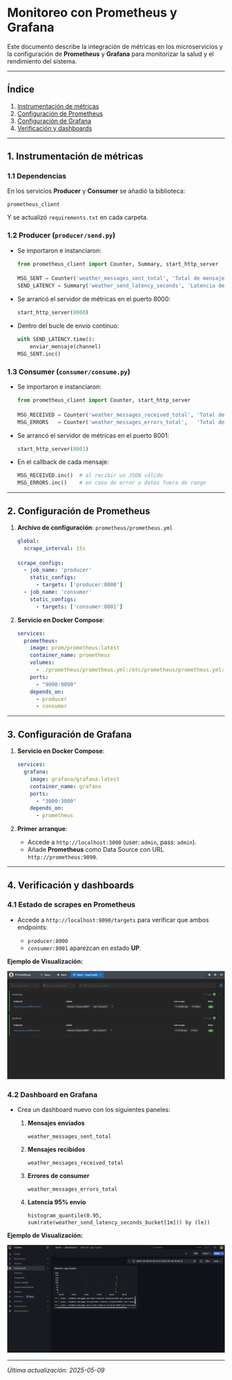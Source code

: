 # Monitoreo con Prometheus y Grafana

Este documento describe la integración de métricas en los microservicios y la configuración de **Prometheus** y **Grafana** para monitorizar la salud y el rendimiento del sistema.

---

## Índice

1. [Instrumentación de métricas](#1-instrumentación-de-métricas)
2. [Configuración de Prometheus](#2-configuración-de-prometheus)
3. [Configuración de Grafana](#3-configuración-de-grafana)
4. [Verificación y dashboards](#4-verificación-y-dashboards)

---

## 1. Instrumentación de métricas

### 1.1 Dependencias

En los servicios **Producer** y **Consumer** se añadió la biblioteca:

```text
prometheus_client
```

Y se actualizó `requirements.txt` en cada carpeta.

### 1.2 Producer (`producer/send.py`)

* Se importaron e instanciaron:

  ```python
  from prometheus_client import Counter, Summary, start_http_server

  MSG_SENT = Counter('weather_messages_sent_total', 'Total de mensajes enviados')
  SEND_LATENCY = Summary('weather_send_latency_seconds', 'Latencia de envío de mensajes')
  ```
* Se arrancó el servidor de métricas en el puerto 8000:

  ```python
  start_http_server(8000)
  ```
* Dentro del bucle de envío continuo:

  ```python
  with SEND_LATENCY.time():
      enviar_mensaje(channel)
  MSG_SENT.inc()
  ```

### 1.3 Consumer (`consumer/consume.py`)

* Se importaron e instanciaron:

  ```python
  from prometheus_client import Counter, start_http_server

  MSG_RECEIVED = Counter('weather_messages_received_total', 'Total de mensajes recibidos')
  MSG_ERRORS   = Counter('weather_messages_errors_total',   'Total de mensajes con error')
  ```
* Se arrancó el servidor de métricas en el puerto 8001:

  ```python
  start_http_server(8001)
  ```
* En el callback de cada mensaje:

  ```python
  MSG_RECEIVED.inc()  # al recibir un JSON válido
  MSG_ERRORS.inc()    # en caso de error o datos fuera de rango
  ```

---

## 2. Configuración de Prometheus

1. **Archivo de configuración**: `prometheus/prometheus.yml`

   ```yaml
   global:
     scrape_interval: 15s

   scrape_configs:
     - job_name: 'producer'
       static_configs:
         - targets: ['producer:8000']
     - job_name: 'consumer'
       static_configs:
         - targets: ['consumer:8001']
   ```

2. **Servicio en Docker Compose**:

   ```yaml
   services:
     prometheus:
       image: prom/prometheus:latest
       container_name: prometheus
       volumes:
         - ./prometheus/prometheus.yml:/etc/prometheus/prometheus.yml:ro
       ports:
         - "9090:9090"
       depends_on:
         - producer
         - consumer
   ```

---

## 3. Configuración de Grafana

1. **Servicio en Docker Compose**:

   ```yaml
   services:
     grafana:
       image: grafana/grafana:latest
       container_name: grafana
       ports:
         - "3000:3000"
       depends_on:
         - prometheus
   ```

2. **Primer arranque**:

   * Accede a `http://localhost:3000` (user: `admin`, pass: `admin`).
   * Añade **Prometheus** como Data Source con URL `http://prometheus:9090`.

---

## 4. Verificación y dashboards

### 4.1 Estado de scrapes en Prometheus

* Accede a `http://localhost:9090/targets` para verificar que ambos endpoints:

  * `producer:8000`
  * `consumer:8001`
    aparezcan en estado **UP**.

**Ejemplo de Visualización:**

![Prometheus Targets](images/prometheus_targets.png)

### 4.2 Dashboard en Grafana

* Crea un dashboard nuevo con los siguientes paneles:

  1. **Mensajes enviados**

     ```promql
     weather_messages_sent_total
     ```
  2. **Mensajes recibidos**

     ```promql
     weather_messages_received_total
     ```
  3. **Errores de consumer**

     ```promql
     weather_messages_errors_total
     ```
  4. **Latencia 95% envío**

     ```promql
     histogram_quantile(0.95, sum(rate(weather_send_latency_seconds_bucket[1m])) by (le))
     ```

**Ejemplo de Visualización:**

![Grafana Dashboard](images/grafana_dashboard.png)

---

*Última actualización: 2025-05-09*
